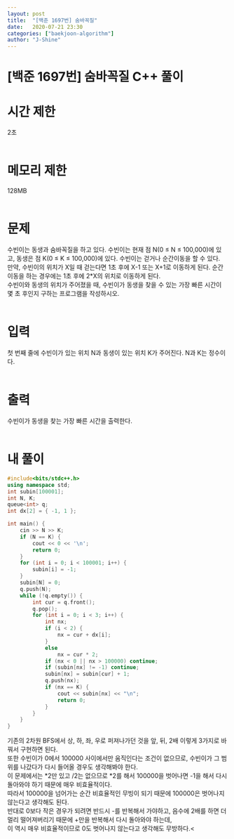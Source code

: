 ```yaml
---
layout: post
title:  "[백준 1697번] 숨바꼭질"
date:   2020-07-21 23:30
categories: ["baekjoon-algorithm"]
author: "J-Shine"
---
```

# \[백준 1697번] 숨바꼭질 C++ 풀이
# 시간 제한
2초<br><br>

# 메모리 제한
128MB<br><br>

# 문제  
수빈이는 동생과 숨바꼭질을 하고 있다. 수빈이는 현재 점 N(0 ≤ N ≤ 100,000)에 있고, 동생은 점 K(0 ≤ K ≤ 100,000)에 있다. 수빈이는 걷거나 순간이동을 할 수 있다.<br>
만약, 수빈이의 위치가 X일 때 걷는다면 1초 후에 X-1 또는 X+1로 이동하게 된다. 순간이동을 하는 경우에는 1초 후에 2*X의 위치로 이동하게 된다.<br>
수빈이와 동생의 위치가 주어졌을 때, 수빈이가 동생을 찾을 수 있는 가장 빠른 시간이 몇 초 후인지 구하는 프로그램을 작성하시오.<br><br>

# 입력  
첫 번째 줄에 수빈이가 있는 위치 N과 동생이 있는 위치 K가 주어진다. N과 K는 정수이다.<br><br>

# 출력  
수빈이가 동생을 찾는 가장 빠른 시간을 출력한다.<br><br>

# 내 풀이

```c++
#include<bits/stdc++.h>
using namespace std;
int subin[100001];
int N, K;
queue<int> q;
int dx[2] = { -1, 1 };

int main() {
	cin >> N >> K;
	if (N == K) {
		cout << 0 << '\n';
		return 0;
	}
	for (int i = 0; i < 100001; i++) {
		subin[i] = -1;
	}
	subin[N] = 0;
	q.push(N);
	while (!q.empty()) {
		int cur = q.front();
		q.pop();
		for (int i = 0; i < 3; i++) {
			int nx;
			if (i < 2) {
				nx = cur + dx[i];
			}
			else
				nx = cur * 2;
			if (nx < 0 || nx > 100000) continue;
			if (subin[nx] != -1) continue;
			subin[nx] = subin[cur] + 1;
			q.push(nx);
			if (nx == K) {
				cout << subin[nx] << "\n";
				return 0;
			}
		}
	}
}
```
기존의 2차원 BFS에서 상, 하, 좌, 우로 퍼져나가던 것을 앞, 뒤, 2배 이렇게 3가지로 바꿔서 구현하면 된다.<br>
또한 수빈이가 0에서 100000 사이에서만 움직인다는 조건이 없으므로, 수빈이가 그 범위를 나갔다가 다시 들어올 경우도 생각해봐야 한다.<br>
이 문제에서는 *2만 있고 /2는 없으므로 *2를 해서 100000을 벗어나면 -1을 해서 다시 돌아와야 하기 때문에 매우 비효율적이다.<br>
따라서 100000을 넘어가는 순간 비효율적인 무빙이 되기 때문에 100000은 벗어나지 않는다고 생각해도 된다.<br>
반대로 0보다 작은 경우가 되려면 반드시 -를 반복해서 가야하고,  음수에 2배를 하면 더 멀리 떨어져버리기 때문에 +만을 반복해서 다시 돌아와야 하는데, <br>
이 역시 매우 비효율적이므로 0도 벗어나지 않는다고 생각해도 무방하다.<

